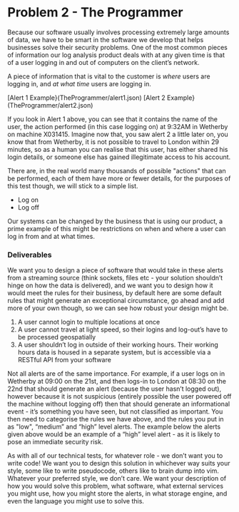 # Problem 2 - The Programmer

Because our software usually involves processing extremely large amounts of data, we have to be smart in the software we develop that helps businesses solve their security problems. One of the most common pieces of information our log analysis product deals with at any given time is that of a user logging in and out of computers on the client’s network.

A piece of information that is vital to the customer is *where* users are logging in, and *at what time* users are logging in.

[Alert 1 Example}(TheProgrammer/alert1.json)
[Alert 2 Example}(TheProgrammer/alert2.json)

If you look in Alert 1 above, you can see that it contains the name of the user, the action performed (in this case logging on) at 9:32AM in Wetherby on machine X031415. Imagine now that, you saw alert 2 a little later on, you know that from Wetherby, it is not possible to travel to London within 29 minutes, so as a human you can realise that this user, has either shared his login details, or someone else has gained illegitimate access to his account.

There are, in the real world many thousands of possible "actions" that can be performed, each of them have more or fewer details, for the purposes of this test though, we will stick to a simple list.

* Log on
* Log off

Our systems can be changed by the business that is using our product, a prime example of this might be restrictions on when and where a user can log in from and at what times.

### Deliverables

We want you to design a piece of software that would take in these alerts from a streaming source (think sockets, files etc - your solution shouldn’t hinge on how the data is delivered), and we want you to design how it would meet the rules for their business, by default here are some default rules that might generate an exceptional circumstance, go ahead and add more of your own though, so we can see how robust your design might be.

1. A user cannot login to multiple locations at once
2. A user cannot travel at light speed, so their logins and log-out’s have to be processed geospatially
3. A user shouldn’t log in outside of their working hours. Their working hours data is housed in a separate system, but is accessible via a RESTful API from your software

Not all alerts are of the same importance. For example, if a user logs on in Wetherby at 09:00 on the 21st, and then logs-in to London at 08:30 on the 22nd that should generate an alert (because the user hasn’t logged out), however because it is not suspicious (entirely possible the user powered off the machine without logging off) then that should generate an informational event - it’s something you have seen, but not classified as important. You then need to categorise the rules we have above, and the rules you put in as "low", “medium” and “high” level alerts. The example below the alerts given above would be an example of a “high” level alert - as it is likely to pose an immediate security risk.

As with all of our technical tests, for whatever role - we don’t want you to write code! We want you to design this solution in whichever way suits your style, some like to write pseudocode, others like to brain dump into vim. Whatever your preferred style, we don’t care. We want your description of how you would solve this problem, what software, what external services you might use, how you might store the alerts, in what storage engine, and even the language you might use to solve this.